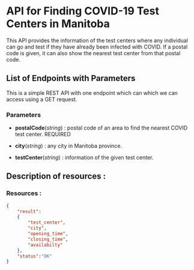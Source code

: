# API for Finding COVID-19 Test Centers in Manitoba

This API provides the information of the test centers where any individual can go and test if they have already been infected with COVID. If a postal code is given, it can also show the nearest test center from that postal code.

## List of Endpoints with Parameters

This is a simple REST API with one endpoint which can which we can access using a GET request.

 ### Parameters

* **postalCode**(*string*) : postal code of an area to find the nearest COVID test center. REQUIRED

* **city**(*string*) : any city in Manitoba province.

* **testCenter**(*string*) : information of the given test center.

## Description of resources : 

### Resources :

``` json
{
	"result":
	{
		"test_center",
		"city",
		"opening_time",
		"closing_time",
		"availabilty"
	},
	"status":"OK"
}
```

